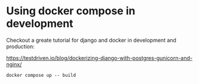 # Using docker compose in development

Checkout a greate tutorial for django and docker in development and production:

https://testdriven.io/blog/dockerizing-django-with-postgres-gunicorn-and-nginx/

`docker compose up -- build`




